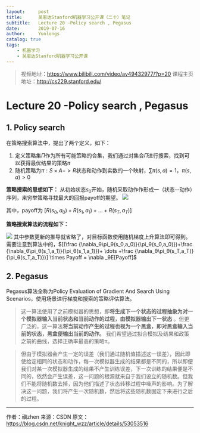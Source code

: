 ```yaml
---
layout:     post
title:      吴恩达Stanford机器学习公开课（二十）笔记
subtitle:   Lecture 20 -Policy search , Pegasus
date:       2019-07-16
author:     Yunlongs
catalog: true
tags:
    - 机器学习
    - 吴恩达Stanford机器学习公开课
---
```


>视频地址：https://www.bilibili.com/video/av49432977/?p=20
课程主页地址：http://cs229.stanford.edu/

# Lecture 20 -Policy search , Pegasus
## 1. Policy search

在策略搜索算法中，提出了两个定义，如下：
1. 定义策略集$\Pi$作为所有可能策略的合集，我们通过对集合$\Pi$进行搜索，找到可以获得最优结果的策略$π$
2. 随机策略为$π:S\times A->R$状态和动作到实数的一个映射，$\sum \pi(s, a)=1$，$π(s,a)>0$   

**策略搜索的思想如下：** 从初始状态$s_0$开始，随机采取动作作形成一（状态--动作）序列，来穷举策略寻找最大的回报payoff的期望。
![](https://yunlongs-1253041399.cos.ap-chengdu.myqcloud.com/image/Stanford/lecture-20-1.jpg)

其中，payoff为 $[R(s_0, a_0)+R(s_1, a_1)+\ldots+R(s_T, a_T)]$

**策略搜索算法的流程如下：** 

![](https://yunlongs-1253041399.cos.ap-chengdu.myqcloud.com/image/Stanford/lecture-20-2.jpg)
其中参数更新的推导就省略了，对目标函数使用随机梯度上升算法即可得到。
需要注意到算法中的，$[(\frac {\nabla_θ\pi_θ(s_0,a_0)}{\pi_θ(s_0,a_0)})+\frac {\nabla_θ\pi_θ(s_1,a_1)}{\pi_θ(s_1,a_1)})+ \dots +\frac {\nabla_θ\pi_θ(s_T,a_T)}{\pi_θ(s_T,a_T)})] \times Payoff = \nabla _θE[Payoff]$

## 2. Pegasus
Pegasus算法全称为Policy Evaluation of Gradient And Search Using Scenarios，使用场景进行梯度和搜索的策略评估算法。

>这一算法使用了之前模拟器的思想，即**将生成下一个状态的过程抽象为对一个模拟器输入当前状态和当前动作的过程，由模拟器输出下一状态** 。但更广泛的，这一算法**将当前动作产生的过程也视为一个黑盒，即对黑盒输入当前的状态，黑盒便输出当前的动作。** 我们希望通过拟合模拟及结果和政策之前的曲线，选择正确率最高的策略π。

>但由于模拟器会产生一定的误差（我们通过随机值描述这一误差），因此即使给定相同的状态和动作，每一次模拟器生成的结果都是不同的，所以即便我们对某一次模拟器生成的结果不产生训练误差，下一次训练的结果便是不同的，依然会产生误差，这一问题的根源就来自于我们设立的随机数。但我们不能将随机数去掉，因为他们描述了状态转移过程中噪声的影响。为了解决这一问题，我们将产生一次随机数，然后将这些随机数固定下来进行之后的过程。
--------------------- 
作者：禛zhen 
来源：CSDN 
原文：https://blog.csdn.net/knight_wzz/article/details/53053516 
